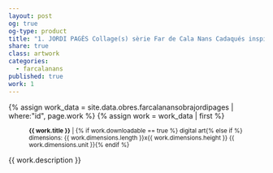 ```yaml
---
layout: post
og: true
og-type: product
title: "1. JORDI PAGÈS Collage(s) sèrie Far de Cala Nans Cadaqués inspirada en la poesia de Michel Houellebecq" 
share: true
class: artwork
categories:
  - farcalanans
published: true
work: 1
---
```


{% assign work_data = site.data.obres.farcalanansobrajordipages | where:"id", page.work %}
{% assign work = work_data | first %}
<figure>
  <div class="padding-artwork-container">
    <div class="embed-container embed-container_{{ work.aspect_ratio }}">
      <core-image sizing="cover" class="core-image-size" preload fade src="{{ work.featured_src }}"></core-image> 
    </div>
  </div>
  <figcaption>
    <p><small><strong>{{ work.title }}</strong> | {% if work.downloadable == true %} digital art{% else if %} dimensions: {{ work.dimensions.length }}x{{ work.dimensions.height }} {{ work.dimensions.unit }}{% endif %}</small></p>
  </figcaption>
</figure>
<!--more-->
{{ work.description }}
